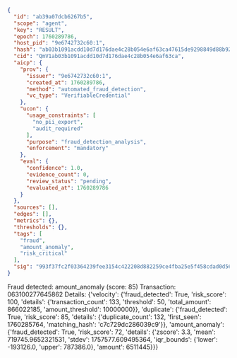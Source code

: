 ```json
{
  "id": "ab39a07dcb6267b5",
  "scope": "agent",
  "key": "RESULT",
  "epoch": 1760289786,
  "host_pid": "9e6742732c60:1",
  "hash": "ab03b1091acdd10d7d176dae4c28b054e6af63ca47615de9298849d88b9202f9",
  "cid": "QmV1ab03b1091acdd10d7d176dae4c28b054e6af63ca",
  "aicp": {
    "prov": {
      "issuer": "9e6742732c60:1",
      "created_at": 1760289786,
      "method": "automated_fraud_detection",
      "vc_type": "VerifiableCredential"
    },
    "ucon": {
      "usage_constraints": [
        "no_pii_export",
        "audit_required"
      ],
      "purpose": "fraud_detection_analysis",
      "enforcement": "mandatory"
    },
    "eval": {
      "confidence": 1.0,
      "evidence_count": 0,
      "review_status": "pending",
      "evaluated_at": 1760289786
    }
  },
  "sources": [],
  "edges": [],
  "metrics": {},
  "thresholds": {},
  "tags": [
    "fraud",
    "amount_anomaly",
    "risk_critical"
  ],
  "sig": "993f37fc2f03364239fee3154c422208d882259ce4fba25e5f458cdad0d56eeb"
}
```

Fraud detected: amount_anomaly (score: 85)
Transaction: 063100277645862
Details: {'velocity': {'fraud_detected': True, 'risk_score': 100, 'details': {'transaction_count': 133, 'threshold': 50, 'total_amount': 866022185, 'amount_threshold': 10000000}}, 'duplicate': {'fraud_detected': True, 'risk_score': 85, 'details': {'duplicate_count': 132, 'first_seen': 1760285764, 'matching_hash': 'c7c729dc286039c9'}}, 'amount_anomaly': {'fraud_detected': True, 'risk_score': 72, 'details': {'zscore': 3.3, 'mean': 719745.9652321531, 'stdev': 1757577.609495364, 'iqr_bounds': {'lower': -193126.0, 'upper': 787386.0}, 'amount': 6511445}}}